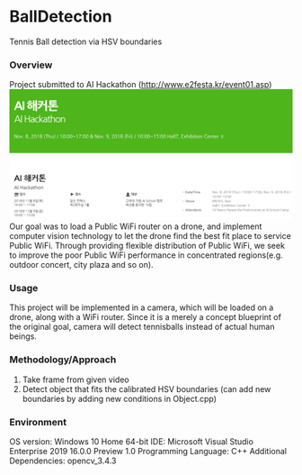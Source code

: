 # BallDetection
Tennis Ball detection via HSV boundaries
### Overview
Project submitted to AI Hackathon (http://www.e2festa.kr/event01.asp)
![AI Hackathon](./image/Capture.PNG)
Our goal was to load a Public WiFi router on a drone, and implement computer vision technology to let the drone find the best fit place to service Public WiFi. Through providing flexible distribution of Public WiFi, we seek to improve the poor Public WiFi performance in concentrated regions(e.g. outdoor concert, city plaza and so on).
### Usage
This project will be implemented in a camera, which will be loaded on a drone, along with a WiFi router.
Since it is a merely a concept blueprint of the original goal, camera will detect tennisballs instead of actual human beings.
### Methodology/Approach
1. Take frame from given video
2. Detect object that fits the calibrated HSV boundaries
(can add new boundaries by adding new conditions in Object.cpp)
### Environment
OS version: Windows 10 Home 64-bit
IDE: Microsoft Visual Studio Enterprise 2019 16.0.0 Preview 1.0
Programming Language: C++
Additional Dependencies: opencv_3.4.3
